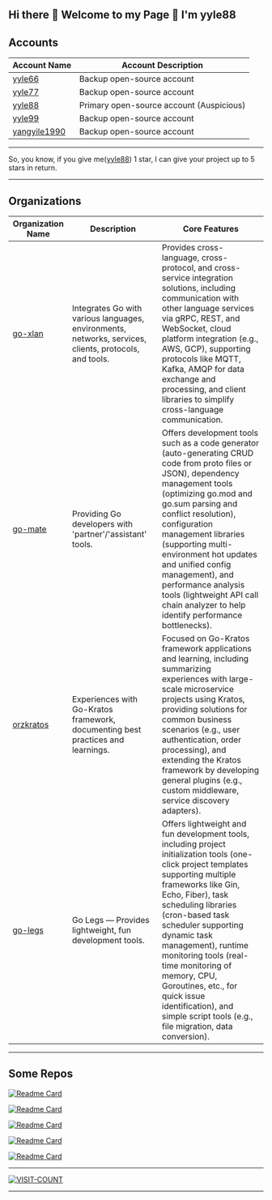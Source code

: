 ## Hi there 👋 Welcome to my Page 👋 I'm yyle88

## Accounts

| Account Name                                    | Account Description                      |
|-------------------------------------------------|------------------------------------------|
| [yyle66](https://github.com/yyle66)             | Backup open-source account               |
| [yyle77](https://github.com/yyle77)             | Backup open-source account               |
| [yyle88](https://github.com/yyle88)             | Primary open-source account (Auspicious) |
| [yyle99](https://github.com/yyle99)             | Backup open-source account               |
| [yangyile1990](https://github.com/yangyile1990) | Backup open-source account               |

---

So, you know, if you give me([yyle88](https://github.com/yyle88)) 1 star, I can give your project up to 5 stars in return.

---

## Organizations

| **Organization Name**                                       | **Description**                                                                                        | **Core Features**                                                                                                                                                                                                                                                                                                                                                                                                                                     |
|-------------------------------------------------------------|--------------------------------------------------------------------------------------------------------|-------------------------------------------------------------------------------------------------------------------------------------------------------------------------------------------------------------------------------------------------------------------------------------------------------------------------------------------------------------------------------------------------------------------------------------------------------|
| [go-xlan](https://github.com/orgs/go-xlan/repositories)     | Integrates Go with various languages, environments, networks, services, clients, protocols, and tools. | Provides cross-language, cross-protocol, and cross-service integration solutions, including communication with other language services via gRPC, REST, and WebSocket, cloud platform integration (e.g., AWS, GCP), supporting protocols like MQTT, Kafka, AMQP for data exchange and processing, and client libraries to simplify cross-language communication.                                                                                       |
| [go-mate](https://github.com/orgs/go-mate/repositories)     | Providing Go developers with 'partner'/'assistant' tools.                                              | Offers development tools such as a code generator (auto-generating CRUD code from proto files or JSON), dependency management tools (optimizing go.mod and go.sum parsing and conflict resolution), configuration management libraries (supporting multi-environment hot updates and unified config management), and performance analysis tools (lightweight API call chain analyzer to help identify performance bottlenecks).                       |
| [orzkratos](https://github.com/orgs/orzkratos/repositories) | Experiences with Go-Kratos framework, documenting best practices and learnings.                        | Focused on Go-Kratos framework applications and learning, including summarizing experiences with large-scale microservice projects using Kratos, providing solutions for common business scenarios (e.g., user authentication, order processing), and extending the Kratos framework by developing general plugins (e.g., custom middleware, service discovery adapters).                                                                             |
| [go-legs](https://github.com/orgs/go-legs/repositories)     | Go Legs — Provides lightweight, fun development tools.                                                 | Offers lightweight and fun development tools, including project initialization tools (one-click project templates supporting multiple frameworks like Gin, Echo, Fiber), task scheduling libraries (cron-based task scheduler supporting dynamic task management), runtime monitoring tools (real-time monitoring of memory, CPU, Goroutines, etc., for quick issue identification), and simple script tools (e.g., file migration, data conversion). |

---

## Some Repos

[![Readme Card](https://github-readme-stats.vercel.app/api/pin/?username=yyle88&repo=tern&theme=algolia)](https://github.com/yyle88/tern)

[![Readme Card](https://github-readme-stats.vercel.app/api/pin/?username=yyle88&repo=rese&theme=algolia)](https://github.com/yyle88/rese)

[![Readme Card](https://github-readme-stats.vercel.app/api/pin/?username=yyle88&repo=must&theme=algolia)](https://github.com/yyle88/must)

[![Readme Card](https://github-readme-stats.vercel.app/api/pin/?username=yyle88&repo=done&theme=algolia)](https://github.com/yyle88/done)

[![Readme Card](https://github-readme-stats.vercel.app/api/pin/?username=yyle88&repo=sure&theme=algolia)](https://github.com/yyle88/sure)

---

[![VISIT-COUNT](https://visitcount.itsvg.in/api?id=yyle88&label=profile-views&pretty=true)](https://visitcount.itsvg.in)

---
